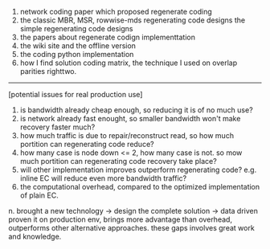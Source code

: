 ﻿1. network coding paper which proposed regenerate coding
2. the classic MBR, MSR, rowwise-mds regenerating code designs
   the simple regenerating code designs
3. the papers about regenerate codign implementtation
4. the wiki site and the offline version
5. the coding python implementation
6. how I find solution coding matrix, the technique I used on overlap parities righttwo.

-----
[potential issues for real production use]

1. is bandwidth already cheap enough, so reducing it is of no much use?
2. is network already fast enought, so smaller bandwidth won't make recovery faster much?
3. how much traffic is due to repair/reconstruct read, so how much portition can regenerating code reduce?
4. how many case is node down <= 2, how many case is not. so mow much portition can regenerating code recovery take place?
5. will other implementation improves outperform regenerating code? e.g. inline EC will reduce even more bandwidth traffic?
6. the computational overhead, compared to the optimized implementation of plain EC.

n. brought a new technology -> design the complete solution -> data driven proven it on production env, brings more advantage than overhead, outperforms other alternative approaches. these gaps involves great work and knowledge.


